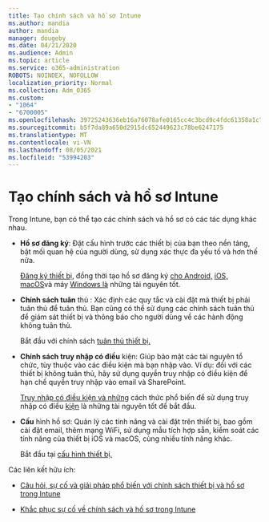 ```yaml
---
title: Tạo chính sách và hồ sơ Intune
ms.author: mandia
author: mandia
manager: dougeby
ms.date: 04/21/2020
ms.audience: Admin
ms.topic: article
ms.service: o365-administration
ROBOTS: NOINDEX, NOFOLLOW
localization_priority: Normal
ms.collection: Adm_O365
ms.custom:
- "1064"
- "6700005"
ms.openlocfilehash: 39725243636eb16a76078afe0165cc4c3bcd9c4fdc61358a1c75b6b310956c41
ms.sourcegitcommit: b5f7da89a650d2915dc652449623c78be6247175
ms.translationtype: MT
ms.contentlocale: vi-VN
ms.lasthandoff: 08/05/2021
ms.locfileid: "53994203"
---
```

# <a name="creating-intune-policy-and-profiles"></a>Tạo chính sách và hồ sơ Intune

Trong Intune, bạn có thể tạo các chính sách và hồ sơ có các tác dụng khác nhau.

- **Hồ sơ đăng ký**: Đặt cấu hình trước các thiết bị của bạn theo nền tảng, bật mối quan hệ của người dùng, sử dụng xác thực đa yếu tố và hơn thế nữa.

  [Đăng ký thiết bị](https://docs.microsoft.com/intune/device-enrollment), đồng thời tạo hồ sơ đăng ký [cho Android,](https://docs.microsoft.com/intune/android-enroll) [iOS,](https://docs.microsoft.com/intune/ios-enroll) [macOS](https://docs.microsoft.com/intune/macos-enroll)và máy [Windows là](https://docs.microsoft.com/intune/windows-enrollment-methods) những tài nguyên tốt.

- **Chính sách tuân** thủ : Xác định các quy tắc và cài đặt mà thiết bị phải tuân thủ để tuân thủ. Bạn cũng có thể sử dụng các chính sách tuân thủ để giám sát thiết bị và thông báo cho người dùng về các hành động không tuân thủ.

  Bắt đầu với chính sách [tuân thủ thiết bị.](https://docs.microsoft.com/intune/device-compliance-get-started)
- **Chính sách truy nhập có điều** kiện: Giúp bảo mật các tài nguyên tổ chức, tùy thuộc vào các điều kiện mà bạn nhập vào. Ví dụ: đối với các thiết bị không tuân thủ, hãy sử dụng quyền truy nhập có điều kiện để hạn chế quyền truy nhập vào email và SharePoint.

  [Truy nhập có điều kiện và những](https://docs.microsoft.com/intune/conditional-access) cách thức phổ biến để sử dụng truy nhập có điều [kiện](https://docs.microsoft.com/intune/conditional-access-intune-common-ways-use) là những tài nguyên tốt để bắt đầu.

- **Cấu** hình hồ sơ: Quản lý các tính năng và cài đặt trên thiết bị, bao gồm cài đặt email, thêm mạng WiFi, sử dụng mẫu tích hợp sẵn, kiểm soát các tính năng của thiết bị iOS và macOS, cùng nhiều tính năng khác.

  Bắt đầu tại [cấu hình thiết bị.](https://docs.microsoft.com/intune/device-profiles)

Các liên kết hữu ích:

- [Câu hỏi, sự cố và giải pháp phổ biến với chính sách thiết bị và hồ sơ trong Intune](https://docs.microsoft.com/intune/device-profile-troubleshoot)

- [Khắc phục sự cố về chính sách và hồ sơ trong Intune](https://docs.microsoft.com/troubleshoot/mem/intune/troubleshoot-policies-in-microsoft-intune)
